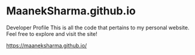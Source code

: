 # MaanekSharma.github.io
Developer Profile
This is all the code that pertains to my personal website. Feel free to explore and visit the site! 

https://maaneksharma.github.io/
